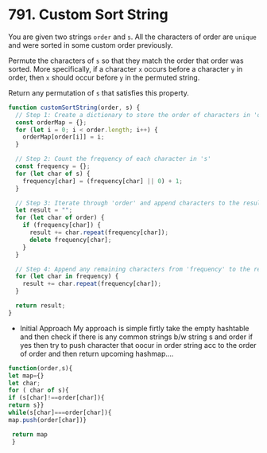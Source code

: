 # 791. Custom Sort String

You are given two strings `order` and `s`. All the characters of order are `unique` and were sorted in some custom order previously.

Permute the characters of `s` so that they match the order that order was sorted. More specifically, if a character `x` occurs before a character `y` in order, then `x` should occur before `y` in the permuted string.

Return any permutation of `s` that satisfies this property.

```js
function customSortString(order, s) {
  // Step 1: Create a dictionary to store the order of characters in 'order'
  const orderMap = {};
  for (let i = 0; i < order.length; i++) {
    orderMap[order[i]] = i;
  }

  // Step 2: Count the frequency of each character in 's'
  const frequency = {};
  for (let char of s) {
    frequency[char] = (frequency[char] || 0) + 1;
  }

  // Step 3: Iterate through 'order' and append characters to the result string
  let result = "";
  for (let char of order) {
    if (frequency[char]) {
      result += char.repeat(frequency[char]);
      delete frequency[char];
    }
  }

  // Step 4: Append any remaining characters from 'frequency' to the result string
  for (let char in frequency) {
    result += char.repeat(frequency[char]);
  }

  return result;
}
```

- Initial Approach
  My approach is simple firtly take the empty hashtable
  and then check if there is any common strings b/w string s and order if yes
  then try to push character that oocur in order string acc to the order of order and then return upcoming hashmap....


```js
function(order,s){
let map={}
let char;
for ( char of s){
if (s[char]!==order[char]){
return s}}
while(s[char]===order[char]){
map.push(order[char])}

 return map
 }
```
